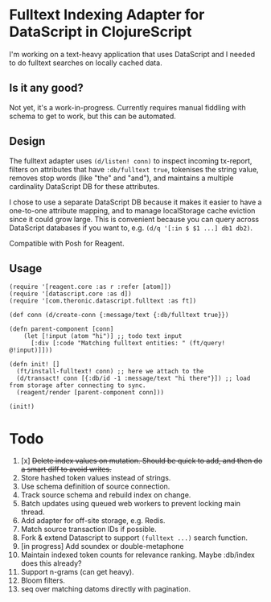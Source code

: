 # Fulltext Indexing Adapter for DataScript in ClojureScript

I'm working on a text-heavy application that uses DataScript and I needed to do fulltext searches on locally cached data.

## Is it any good?

Not yet, it's a work-in-progress. Currently requires manual fiddling with schema to get to work, but this can be automated.

## Design

The fulltext adapter uses `(d/listen! conn)` to inspect incoming tx-report, filters on attributes that have `:db/fulltext true`, tokenises the string value, removes stop words (like "the" and "and"), and maintains a multiple cardinality DataScript DB for these attributes.

I chose to use a separate DataScript DB because it makes it easier to have a one-to-one attribute mapping, and to manage localStorage cache eviction since it could grow large. This is convenient because you can query across DataScript databases if you want to, e.g. `(d/q '[:in $ $1 ...] db1 db2)`.

Compatible with Posh for Reagent.

## Usage

    (require '[reagent.core :as r :refer [atom]])
    (require '[datascript.core :as d])
    (require '[com.theronic.datascript.fulltext :as ft])
    
    (def conn (d/create-conn {:message/text {:db/fulltext true}})
    
    (defn parent-component [conn]
        (let [!input (atom "hi")] ;; todo text input
          [:div [:code "Matching fulltext entities: " (ft/query! @!input)]]))
    
    (defn init! []
      (ft/install-fulltext! conn) ;; here we attach to the 
      (d/transact! conn [{:db/id -1 :message/text "hi there"}]) ;; load from storage after connecting to sync.
      (reagent/render [parent-component conn]))
      
    (init!)

# Todo

  1. [x] ~~Delete index values on mutation. Should be quick to add, and then do a smart diff to avoid writes.~~
  1. Store hashed token values instead of strings.
  1. Use schema definition of source connection.
  1. Track source schema and rebuild index on change.
  1. Batch updates using queued web workers to prevent locking main thread.
  1. Add adapter for off-site storage, e.g. Redis.
  1. Match source transaction IDs if possible.
  1. Fork & extend Datascript to support `(fulltext ...)` search function.
  1. [in progress] Add soundex or double-metaphone
  1. Maintain indexed token counts for relevance ranking. Maybe :db/index does this already?
  1. Support n-grams (can get heavy).
  1. Bloom filters.
  1. seq over matching datoms directly with pagination.
